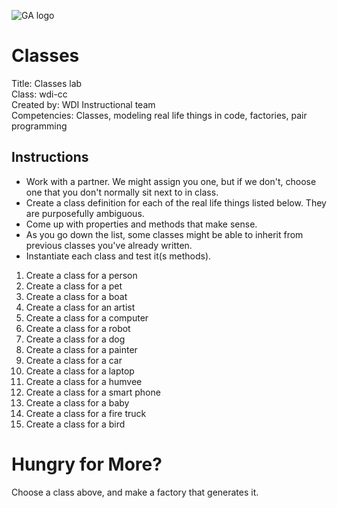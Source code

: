 ![GA logo](https://camo.githubusercontent.com/6ce15b81c1f06d716d753a61f5db22375fa684da/68747470733a2f2f67612d646173682e73332e616d617a6f6e6177732e636f6d2f70726f64756374696f6e2f6173736574732f6c6f676f2d39663838616536633963333837313639306533333238306663663535376633332e706e67)


# Classes

Title: Classes lab<br>
Class: wdi-cc<br>
Created by: WDI Instructional team<br>
Competencies: Classes, modeling real life things in code, factories, pair programming

## Instructions

- Work with a partner. We might assign you one, but if we don't, choose one that you don't normally sit next to in class.  
- Create a class definition for each of the real life things listed below. They are purposefully ambiguous.
- Come up with properties and methods that make sense.
- As you go down the list, some classes might be able to inherit from previous classes you've already written.
- Instantiate each class and test it(s methods).

1. Create a class for a person
1. Create a class for a pet
1. Create a class for a boat
1. Create a class for an artist
1. Create a class for a computer
1. Create a class for a robot
1. Create a class for a dog
1. Create a class for a painter
1. Create a class for a car
1. Create a class for a laptop
1. Create a class for a humvee
1. Create a class for a smart phone
1. Create a class for a baby
1. Create a class for a fire truck
1. Create a class for a bird


# Hungry for More? 

Choose a class above, and make a factory that generates it.